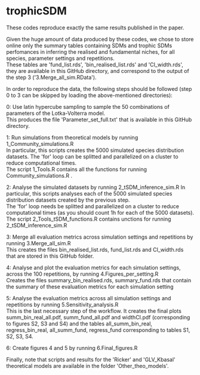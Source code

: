 # trophicSDM
These codes reproduce exactly the same results published in the paper.

Given the huge amount of data produced by these codes, we chose to store online only the summary tables containing SDMs and trophic SDMs perfomances in inferring the realised and fundamental niches, for all species, parameter settings and repetitions. \
These tables are 'fund_list.rds', 'bin_realised_list.rds' and 'CI_width.rds', they are available in this GitHub directory, and correspond to the output of the step 3 ('3.Merge_all_sim.RData'). 

In order to reproduce the data, the following steps should be followed (step 0 to 3 can be skipped by loading the above-mentioned directories):

0: Use latin hypercube sampling to sample the 50 combinations of parameters of the Lotka-Volterra model. \
This produces the file 'Parameter_set_full.txt' that is available in this GitHub directory. 

1: Run simulations from theoretical models by running 1_Community_simulations.R	\
   In particular, this scripts creates the 5000 simulated species distribution datasets. The 'for' loop can be splitted and parallelized on a cluster to reduce computational times.	\
   The script 1_Tools.R contains all the functions for running Community_simulations.R . 

2: Analyse the simulated datasets by running 2_tSDM_inference_sim.R	
   In particular, this scripts analyses each of the 5000 simulated species distribution datasets created by the previous step.	\
   The 'for' loop needs be splitted and parallelized on a cluster to reduce computational times (as you should count 1h for each of the 5000 datasets).	\
   The script 2_Tools_tSDM_functions.R  contains unctions for running 2_tSDM_inference_sim.R 

3: Merge all evaluation metrics across simulation settings and repetitions by running 3.Merge_all_sim.R	 \
   This creates the files bin_realised_list.rds, fund_list.rds and CI_width.rds that are stored in this GitHub folder.	

4: Analyse and plot the evaluation metrics for each simulation settings, across the 100 repetitions, by running 4.Figures_per_setting.R	 \
   Creates the files summary_bin_realised.rds, summary_fund.rds that contain the summary of these evaluation metrics for each simulation setting 	

5: Analyse the evaluation metrics across all simulation settings and repetitions by running 5.Sensitivity_analysis.R	\
   This is the last necessary step of the workflow. It creates the final plots summ_bin_real_all.pdf, summ_fund_all.pdf and widthCI.pdf (corresponding to figures S2, S3 and S4) 
   and the tables all_summ_bin_real, regress_bin_real, all_summ_fund, regress_fund corresponding to tables S1, S2, S3, S4.	

6: Create figures 4 and 5 by running 6.Final_figures.R		

Finally, note that scripts and results for the 'Ricker' and 'GLV_Kbasal' theoretical models are available in the folder 'Other_theo_models'.